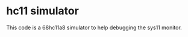 hc11 simulator
==============

This code is a 68hc11a8 simulator to help debugging the sys11 monitor.


